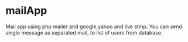 # mailApp
Mail app using php mailer and google,yahoo and live stmp. You can send single message
as separated mail, to list of users from database.